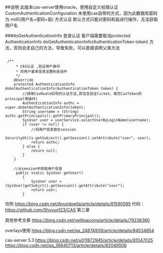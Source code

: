 ##说明
此版本cas-server使用oracle，使用自定义权限认证CustomAuthenticationConfiguration
未使用cas自带的方式，因为此数据库密码为  md5(用户名+密码+盐) 方式认证
默认方式只能对密码和盐进行操作，无法获取用户名

###doGetAuthenticationInfo 登录认证
客户端需要取消protected AuthenticationInfo doGetAuthenticationInfo(AuthenticationToken token)
方法，否则会走自己的方法，导致失败，可以直接调用父类方法
~~~

 /**
     * CAS认证 ,验证用户身份
     * 将用户基本信息设置到会话中
     */
    @Override
    protected AuthenticationInfo doGetAuthenticationInfo(AuthenticationToken token) {
        //调用CasRealm实现的认证方法,其包含验证ticket、填充CasToken的principal等操作)
        AuthenticationInfo authc = super.doGetAuthenticationInfo(token);
        String username = (String) authc.getPrincipals().getPrimaryPrincipal();
        SysUser user = userService.selectUserByLoginName(username);
        if (user != null) {
            //将用户信息放在session
            SecurityUtils.getSubject().getSession().setAttribute("user", user);
            return authc;
        } else {
            return null;
        }
    }
    
    //从seesion中获取用户信息
     public static SysUser getUser()
        {   
            SysUser user = (SysUser)getSubjct().getSession().getAttribute("user");      
            return user;
        }
~~~




仿照
https://blog.csdn.net/Anumbrella/article/details/81590595
代码：https://github.com/Shuyun123/CAS
第三章

其他参考文章
https://blog.csdn.net/yelllowcong/article/details/79236360


overlays使用
https://blog.csdn.net/qq_24874939/article/details/84534854


cas-server 5.3
https://blog.csdn.net/u011872945/article/details/81047025
https://blog.csdn.net/qq_36640713/article/details/82049506
